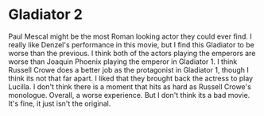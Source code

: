 # Gladiator 2

Paul Mescal might be the most Roman looking actor they could ever find. I really like Denzel's performance in this movie, but I find this Gladiator to be worse than the previous. I think both of the actors playing the emperors are worse than Joaquin Phoenix playing the emperor in Gladiator 1. I think Russell Crowe does a better job as the protagonist in Gladiator 1, though I think its not that far apart. I liked that they brought back the actress to play Lucilla. I don't think there is a moment that hits as hard as Russell Crowe's monologue. Overall, a worse experience. But I don't think its a bad movie. It's fine, it just isn't the original. 